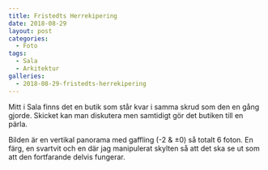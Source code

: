 ```yaml
---
title: Fristedts Herrekipering 
date: 2018-08-29
layout: post
categories:
  - Foto
tags:
  - Sala
  - Arkitektur
galleries:
  - 2018-08-29-fristedts-herrekipering
---
```


Mitt i Sala finns det en butik som står kvar i samma skrud som den en gång gjorde. Skicket kan man diskutera men samtidigt gör det butiken till en pärla.

Bilden är en vertikal panorama med gaffling (-2 & ±0) så totalt 6 foton. En färg, en svartvit och en där jag manipulerat skylten så att det ska se ut som att den fortfarande delvis fungerar.
